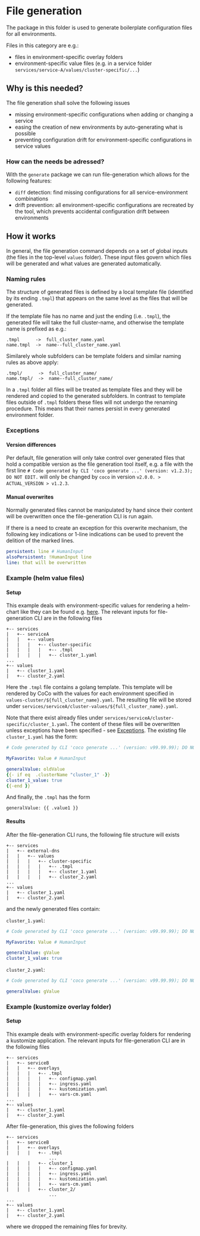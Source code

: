 # File generation

The package in this folder is used to generate boilerplate configuration files
for all environments.

Files in this category are e.g.:

- files in environment-specific overlay folders
- environment-specific value files (e.g. in a service folder
  `services/service-A/values/cluster-specific/...`)

## Why is this needed?

The file generation shall solve the following issues

- missing environment-specific configurations when adding or changing a service
- easing the creation of new environments by auto-generating what is possible
- preventing configuration drift for environment-specific configurations in
  service values

### How can the needs be adressed?

With the `generate` package we can run file-generation which allows for the
following features:

- `diff` detection: find missing configurations for all service-environment
  combinations
- drift prevention: all environment-specific configurations are recreated by the
  tool, which prevents accidental configuration drift between environments

## How it works

In general, the file generation command depends on a set of global inputs (the
files in the top-level `values` folder). These input files govern which files
will be generated and what values are generated automatically.

### Naming rules

The structure of generated files is defined by a local template file (identified
by its ending `.tmpl`) that appears on the same level as the files that will be
generated.

If the template file has no name and just the ending (i.e. `.tmpl`), the
generated file will take the full cluster-name, and otherwise the template name
is prefixed as e.g.:

```file
.tmpl      ->  full_cluster_name.yaml
name.tmpl  ->  name--full_cluster_name.yaml
```

Similarely whole subfolders can be template folders and similar naming rules as
above apply:

```folder
.tmpl/      ->  full_cluster_name/
name.tmpl/  ->  name--full_cluster_name/
```

In a `.tmpl` folder all files will be treated as template files and they will be
rendered and copied to the generated subfolders. In contrast to template files
outside of `.tmpl` folders these files will not undergo the renaming procedure.
This means that their names persist in every generated environment folder.

### Exceptions

#### Version differences

Per default, file generation will only take control over generated files that
hold a compatible version as the file generation tool itself, e.g. a file with
the first line
`# Code generated by CLI 'coco generate ...' (version: v1.2.3); DO NOT EDIT.`
will only be changed by `coco` in version `v2.0.0. > ACTUAL_VERSION > v1.2.3`.

#### Manual overwrites

Normally generated files cannot be manipulated by hand since their content will
be overwritten once the file-generation CLI is run again.

If there is a need to create an exception for this overwrite mechanism, the
following key indications or 1-line indications can be used to prevent the
delition of the marked lines.

```yaml
persistent: line # HumanInput
alsoPersistent: !HumanInput line
line: that will be overwritten
```

### Example (helm value files)

#### Setup

This example deals with environment-specific values for rendering a helm-chart
like they can be found e.g.
[here](https://github.tools.sap/MLF/mlf-gitops/tree/main/services/external-dns/values/cluster-values/ingress).
The relevant inputs for file-generation CLI are in the following files

```file
+-- services
|   +-- serviceA
|   |   +-- values
|   |   |   +-- cluster-specific
|   |   |   |   +-- .tmpl
|   |   |   |   +-- cluster_1.yaml
...
+-- values
|   +-- cluster_1.yaml
|   +-- cluster_2.yaml
```

Here the `.tmpl` file contains a golang template. This template will be rendered
by CoCo with the values for each environment specified in
`values-cluster/${full_cluster_name}.yaml`. The resulting file will be stored
under `services/serviceA/cluster-values/${full_cluster_name}.yaml`.

Note that there exist already files under
`services/serviceA/cluster-specific/cluster_1.yaml`. The content of these files
will be overwritten unless exceptions have been specified - see
[Exceptions](#exceptions). The existing file `cluster_1.yaml` has the form:

```yaml
# Code generated by CLI 'coco generate ...' (version: v99.99.99); DO NOT EDIT.

MyFavorite: Value # HumanInput

generalValue: oldValue
{{- if eq  .clusterName "cluster_1" -}}
cluster_1_value: true
{{-end }}
```

And finally, the `.tmpl` has the form

```gotmpl
generalValue: {{ .value1 }}
```

#### Results

After the file-generation CLI runs, the following file structure will exists

```file
+-- services
|   +-- external-dns
|   |   +-- values
|   |   |   +-- cluster-specific
|   |   |   |   +-- .tmpl
|   |   |   |   +-- cluster_1.yaml
|   |   |   |   +-- cluster_2.yaml
...
+-- values
|   +-- cluster_1.yaml
|   +-- cluster_2.yaml
```

and the newly generated files contain:

`cluster_1.yaml`:

```yaml
# Code generated by CLI 'coco generate ...' (version: v99.99.99); DO NOT EDIT.

MyFavorite: Value # HumanInput

generalValue: gValue
cluster_1_value: true
```

`cluster_2.yaml`:

```yaml
# Code generated by CLI 'coco generate ...' (version: v99.99.99); DO NOT EDIT.

generalValue: gValue
```

### Example (kustomize overlay folder)

#### Setup

This example deals with environment-specific overlay folders for rendering a
kustomize application. The relevant inputs for file-generation CLI are in the
following files

```file
+-- services
|   +-- serviceB
|   |   +-- overlays
|   |   |   +-- .tmpl
|   |   |   |   +-- configmap.yaml
|   |   |   |   +-- ingress.yaml
|   |   |   |   +-- kustomization.yaml
|   |   |   |   +-- vars-cm.yaml
...
+-- values
|   +-- cluster_1.yaml
|   +-- cluster_2.yaml
```

After file-generation, this gives the following folders

```file
+-- services
|   +-- serviceB
|   |   +-- overlays
|   |   |   +-- .tmpl
                ...
|   |   |   +-- cluster_1
|   |   |   |   +-- configmap.yaml
|   |   |   |   +-- ingress.yaml
|   |   |   |   +-- kustomization.yaml
|   |   |   |   +-- vars-cm.yaml
|   |   |   +-- cluster_2/
                ...
...
+-- values
|   +-- cluster_1.yaml
|   +-- cluster_2.yaml
```

where we dropped the remaining files for brevity.
